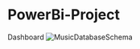 # PowerBi-Project

Dashboard 
![MusicDatabaseSchema](https://drive.google.com/file/d/1Y8JPZP3KljdR4oVNw8SykNPWCYat1rg3/view?usp=drive_link)
